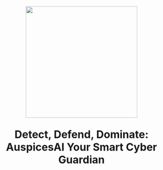<h1 align = "center">
<img src = "https://github.com/AuspicesAI/AuspicesAI.github.io/blob/main/images/logo.png" width = 300rem>
  <p>Detect, Defend, Dominate: AuspicesAI Your Smart Cyber Guardian</p>
</h1>
<!--

**Here are some ideas to get you started:**

🙋‍♀️ A short introduction - what is your organization all about?
🌈 Contribution guidelines - how can the community get involved?
👩‍💻 Useful resources - where can the community find your docs? Is there anything else the community should know?
🍿 Fun facts - what does your team eat for breakfast?
🧙 Remember, you can do mighty things with the power of [Markdown](https://docs.github.com/github/writing-on-github/getting-started-with-writing-and-formatting-on-github/basic-writing-and-formatting-syntax)
-->
